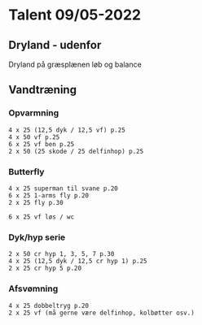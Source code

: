 # Talent 09/05-2022

## Dryland - udenfor
   Dryland på græsplænen
   løb og balance

## Vandtræning
### Opvarmning
    4 x 25 (12,5 dyk / 12,5 vf) p.25
    4 x 50 vf p.25
    6 x 25 vf ben p.25
    2 x 50 (25 skode / 25 delfinhop) p.25

### Butterfly
    4 x 25 superman til svane p.20
    6 x 25 1-arms fly p.20
    2 x 25 fly p.30

    6 x 25 vf løs / wc 

### Dyk/hyp serie
    2 x 50 cr hyp 1, 3, 5, 7 p.30
    4 x 25 (12,5 dyk / 12,5 cr hyp 1) p.25
    2 x 25 cr hyp 5 p.20
    
### Afsvømning
    4 x 25 dobbeltryg p.20
    2 x 25 vf (må gerne være delfinhop, kolbøtter osv.)
